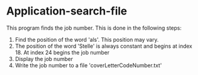 # Application-search-file

This program finds the job number. This is done in the following steps:
1. Find the position of the word 'als'. This position may vary.
2. The position of the word 'Stelle' is always constant and begins at index 18. At index 24 begins the job number
3. Display the job number
4. Write the job number to a file 'coverLetterCodeNumber.txt'
 
